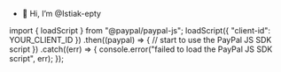- 👋 Hi, I’m @Istiak-epty


<script src="https://www.paypal.com/sdk/js?client-id=YOUR_CLIENT_ID"></script>

import { loadScript } from "@paypal/paypal-js";
loadScript({ "client-id": YOUR_CLIENT_ID })
.then((paypal) => {
    // start to use the PayPal JS SDK script
})
.catch((err) => {
    console.error("failed to load the PayPal JS SDK script", err);
});
